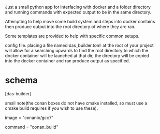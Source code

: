
Just a small python app for interfacing with docker and a folder directory and running commands with expected output to be in the same directory. 

Attempting to help move some build system and steps into docker contains then produce output into the root directory of where they are ran. 

Some templates are provided to help with specific common setups. 


config file. 
placing a file named das_builder.toml at the root of your project will allow for a 
searching upwards to find the root directory to which the docker container will be launched at that dir, the directory will be copied into the docker container and ran produce output as specified. 



# schema

[das-builder]

small note(the conan boxes do not have cmake installed, so must use a cmake build requires if you wish to use these).

image = "conanio/gcc7"



command = "conan_build"
